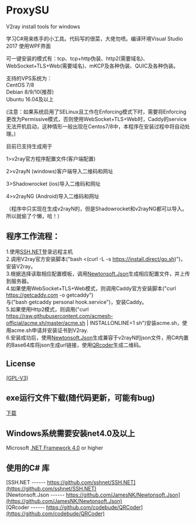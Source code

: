 # ProxySU
V2ray install tools for windows

学习C#用来练手的小工具。代码写的很菜，大佬勿喷。编译环境Visual Studio 2017  使用WPF界面

可一键安装的模式有：tcp、tcp+http伪装、http2(需要域名)、WebSocket+TLS+Web(需要域名)、mKCP及各种伪装、QUIC及各种伪装。

支持的VPS系统为：  
CentOS 7/8   
Debian 8/9/10(推荐)  
Ubuntu 16.04及以上

(注意：如果系统启用了SELinux且工作在Enforcing模式下时，需要将Enforcing更改为Permissive模式，否则使用WebSocket+TLS+Web时，Caddy的service无法开机启动，这种情形一般出现在Centos7/8中，本程序在安装过程中将自动处理。)

目前已支持生成用于

1>v2ray官方程序配置文件(客户端配置)

2>v2rayN (windows)客户端导入二维码和网址

3>Shadowrocket (ios)导入二维码和网址

4>v2rayNG (Android)导入二维码和网址

（程序中只实现在生成v2rayN的，但是Shadowrocket和v2rayNG都可以导入。所以就偷了个懒，哈！）

## 程序工作流程：  
1.使用[SSH.NET](https://github.com/sshnet/SSH.NET)登录远程主机  
2.调用V2ray官方安装脚本("bash <(curl -L -s https://install.direct/go.sh)")，安装V2ray。  
3.根据选择读取相应配置模板，调用[Newtonsoft.Json](https://github.com/JamesNK/Newtonsoft.Json)生成相应配置文件，并上传到服务器。  
4.如果使用WebSocket+TLS+Web模式，则调用Caddy官方安装脚本("curl https://getcaddy.com -o getcaddy")  
与("bash getcaddy personal hook.service")，安装Caddy。  
5.如果使用Http2模式，则调用("curl https://raw.githubusercontent.com/acmesh-official/acme.sh/master/acme.sh  | INSTALLONLINE=1  sh")安装acme.sh，使用acme.sh申请并安装证书到V2ray.  
6.安装成功后，使用[Newtonsoft.Json](https://github.com/JamesNK/Newtonsoft.Json)生成兼容于v2rayN的json文件，用C#内置的Base64库将json生成url链接，使用[QRcoder](https://github.com/codebude/QRCoder)生成二维码。

## License

[(GPL-V3)](https://raw.githubusercontent.com/proxysu/windows/master/LICENSE)

## exe运行文件下载(随代码更新，可能有bug)

[下载](https://github.com/proxysu/windows/raw/master/ProxySU/bin/Release/Release.zip)

## Windows系统需要安装net4.0及以上

Microsoft [.NET Framework 4.0](https://dotnet.microsoft.com/download/dotnet-framework/thank-you/net40-offline-installer) or higher

## 使用的C# 库  
[SSH.NET ------ https://github.com/sshnet/SSH.NET](https://github.com/sshnet/SSH.NET)  
[Newtonsoft.Json ------ https://github.com/JamesNK/Newtonsoft.Json](https://github.com/JamesNK/Newtonsoft.Json)  
[QRcoder ------ https://github.com/codebude/QRCoder](https://github.com/codebude/QRCoder)

